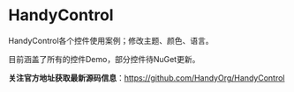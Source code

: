 # HandyControl
HandyControl各个控件使用案例；修改主题、颜色、语言。

目前涵盖了所有的控件Demo，部分控件待NuGet更新。

**关注官方地址获取最新源码信息**：https://github.com/HandyOrg/HandyControl

